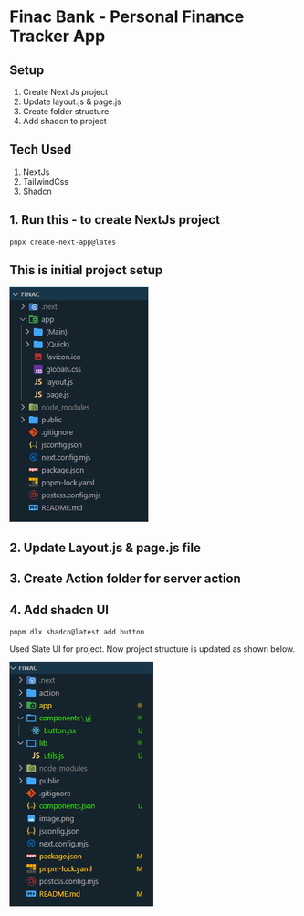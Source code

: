 # Finac Bank - Personal Finance Tracker App

## Setup

1. Create Next Js project
2. Update layout.js & page.js
3. Create folder structure
4. Add shadcn to project

## Tech Used

1. NextJs
2. TailwindCss
3. Shadcn

## 1. Run this - to create NextJs project

```pnpm
pnpx create-next-app@lates
```

## This is initial project setup

![alt text](image.png)

## 2. Update Layout.js & page.js file

## 3. Create Action folder for server action

## 4. Add shadcn UI

```pnpm
pnpm dlx shadcn@latest add button
```

Used Slate UI for project. Now project structure is updated as shown below.

![alt text](image-1.png)
